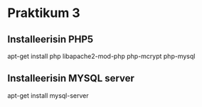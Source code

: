 # Praktikum 3
## Installeerisin PHP5
apt-get install php libapache2-mod-php php-mcrypt php-mysql
## Installeerisin MYSQL server
apt-get install mysql-server
